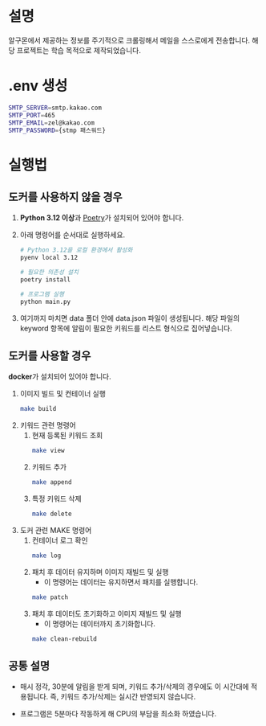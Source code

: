 # 설명

알구몬에서 제공하는 정보를 주기적으로 크롤링해서 메일을 스스로에게 전송합니다.
해당 프로젝트는 학습 목적으로 제작되었습니다.

# .env 생성

```bash
SMTP_SERVER=smtp.kakao.com
SMTP_PORT=465
SMTP_EMAIL=zel@kakao.com
SMTP_PASSWORD={stmp 패스워드}
```

# 실행법

## 도커를 사용하지 않을 경우

1. **Python 3.12 이상**과 [Poetry](https://python-poetry.org/)가 설치되어 있어야 합니다.
2. 아래 명령어를 순서대로 실행하세요.

    ```bash
    # Python 3.12을 로컬 환경에서 활성화
    pyenv local 3.12

    # 필요한 의존성 설치
    poetry install

    # 프로그램 실행
    python main.py
    ```

3. 여기까지 마치면 data 폴더 안에 data.json 파일이 생성됩니다. 해당 파일의 keyword 항목에 알림이 필요한 키워드를 리스트 형식으로 집어넣습니다.

## 도커를 사용할 경우

**docker**가 설치되어 있어야 합니다.

1. 이미지 빌드 및 컨테이너 실행
    ```bash
    make build
    ```
2. 키워드 관련 명령어
    1. 현재 등록된 키워드 조회
        ```bash
        make view
        ```
    2. 키워드 추가
        ```bash
        make append
        ```
    3. 특정 키워드 삭제
        ```bash
        make delete
        ```
3. 도커 관련 MAKE 명령어
    1. 컨테이너 로그 확인
        ```bash
        make log
        ```
    2. 패치 후 데이터 유지하며 이미지 재빌드 및 실행
        - 이 명령어는 데이터는 유지하면서 패치를 실행합니다.
        ```bash
        make patch
        ```
    3. 패치 후 데이터도 초기화하고 이미지 재빌드 및 실행
        - 이 명령어는 데이터까지 초기화합니다.
        ```bash
        make clean-rebuild
        ```

## 공통 설명

-   매시 정각, 30분에 알림을 받게 되며, 키워드 추가/삭제의 경우에도 이 시간대에 적용됩니다. 즉, 키워드 추가/삭제는 실시간 반영되지 않습니다.

-   프로그램은 5분마다 작동하게 해 CPU의 부담을 최소화 하였습니다.
